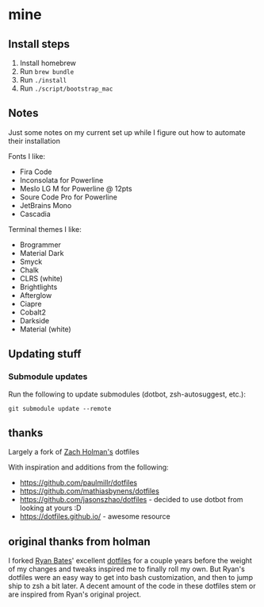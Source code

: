 # mine

## Install steps

1. Install homebrew
1. Run `brew bundle`
1. Run `./install`
1. Run `./script/bootstrap_mac`

## Notes

Just some notes on my current set up while I figure out how to automate their installation

Fonts I like:

- Fira Code
- Inconsolata for Powerline
- Meslo LG M for Powerline @ 12pts
- Soure Code Pro for Powerline
- JetBrains Mono
- Cascadia

Terminal themes I like:

- Brogrammer
- Material Dark
- Smyck
- Chalk
- CLRS (white)
- Brightlights
- Afterglow
- Ciapre
- Cobalt2
- Darkside
- Material (white)

## Updating stuff

### Submodule updates

Run the following to update submodules (dotbot, zsh-autosuggest, etc.):

```shell
git submodule update --remote
```

## thanks

Largely a fork of [Zach Holman's](https://github.com/holman) dotfiles

With inspiration and additions from the following:

- https://github.com/paulmillr/dotfiles
- https://github.com/mathiasbynens/dotfiles
- https://github.com/jasonszhao/dotfiles - decided to use dotbot from looking at yours :D
- https://dotfiles.github.io/ - awesome resource

## original thanks from holman

I forked [Ryan Bates](http://github.com/ryanb)' excellent
[dotfiles](http://github.com/ryanb/dotfiles) for a couple years before the weight of my changes and
tweaks inspired me to finally roll my own. But Ryan's dotfiles were an easy way to get into bash
customization, and then to jump ship to zsh a bit later. A decent amount of the code in these
dotfiles stem or are inspired from Ryan's original project.
